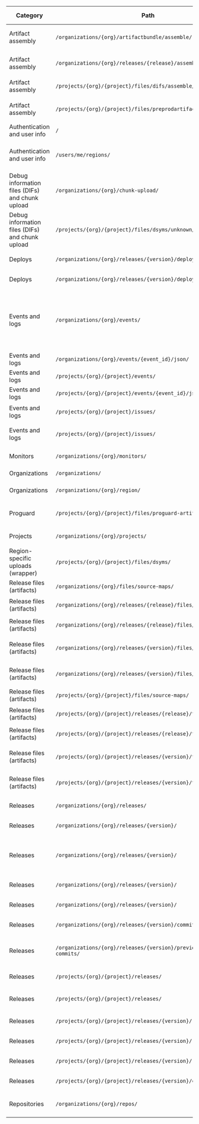 | Category | Path | Method | Region-aware | Absolute | Owner | Endpoint Name | Class (in backend) | Locations used (in CLI) | Notes |
| -------- | ---- | ------ | ------------ | -------- | ----- | ------------- | ------------------- | ----------------------- | ----- |
| Artifact assembly | `/organizations/{org}/artifactbundle/assemble/` | `POST` | No | No | `ingest` | `sentry-api-0-organization-artifactbundle-assemble` | `sentry.api.endpoints.organization_artifactbundle_assemble.OrganizationArtifactBundleAssembleEndpoint` | `api::AuthenticatedApi::assemble_artifact_bundle` |  |
| Artifact assembly | `/organizations/{org}/releases/{release}/assemble/` | `POST` | No | No | `unowned` | `sentry-api-0-organization-release-assemble` | `sentry.releases.endpoints.organization_release_assemble.OrganizationReleaseAssembleEndpoint` | `api::AuthenticatedApi::assemble_release_artifacts` |  |
| Artifact assembly | `/projects/{org}/{project}/files/difs/assemble/` | `POST` | No | No | `ingest` | `sentry-api-0-assemble-dif-files` | `sentry.api.endpoints.debug_files.DifAssembleEndpoint` | `api::AuthenticatedApi::assemble_difs` |  |
| Artifact assembly | `/projects/{org}/{project}/files/preprodartifacts/assemble/` | `POST` | No | No | `emerge-tools` | `sentry-api-0-assemble-preprod-artifact-files` | `sentry.preprod.api.endpoints.organization_preprod_artifact_assemble.ProjectPreprodArtifactAssembleEndpoint` | `api::AuthenticatedApi::assemble_build` |  |
| Authentication and user info | `/` | `GET` | No | No | `unowned` | `sentry-api-index` | `sentry.api.endpoints.index.IndexEndpoint` | `api::AuthenticatedApi::get_auth_info` | Returns auth/user info |
| Authentication and user info | `/users/me/regions/` | `GET` | No | No | `hybrid-cloud` | `sentry-api-0-user-regions` | `sentry.users.api.endpoints.user_regions.UserRegionsEndpoint` | `api::AuthenticatedApi::list_available_regions` | May be 404 on self-hosted; returns [] then |
| Debug information files (DIFs) and chunk upload | `/organizations/{org}/chunk-upload/` | `GET` | No | No | `ingest` | `sentry-api-0-chunk-upload` | `sentry.api.endpoints.chunk.ChunkUploadEndpoint` | `api::AuthenticatedApi::get_chunk_upload_options` | Returns server-provided absolute upload URL |
| Debug information files (DIFs) and chunk upload | `/projects/{org}/{project}/files/dsyms/unknown/` | `GET` | No | No | `ingest` | `sentry-api-0-unknown-dsym-files` | `sentry.api.endpoints.debug_files.UnknownDebugFilesEndpoint` | `api::AuthenticatedApi::find_missing_dif_checksums` |  |
| Deploys | `/organizations/{org}/releases/{version}/deploys/` | `GET` | No | No | `unowned` | `sentry-api-0-organization-release-deploys` | `sentry.releases.endpoints.release_deploys.ReleaseDeploysEndpoint` | `api::AuthenticatedApi::list_deploys` |  |
| Deploys | `/organizations/{org}/releases/{version}/deploys/` | `POST` | No | No | `unowned` | `sentry-api-0-organization-release-deploys` | `sentry.releases.endpoints.release_deploys.ReleaseDeploysEndpoint` | `api::AuthenticatedApi::create_deploy` |  |
| Events and logs | `/organizations/{org}/events/` | `GET` | No | No | `visibility` | `sentry-api-0-organization-events` | `sentry.api.endpoints.organization_events.OrganizationEventsEndpoint` | `api::AuthenticatedApi::fetch_organization_events` | Dataset-backed (e.g., dataset=logs); multiple field params; optional cursor, project |
| Events and logs | `/organizations/{org}/events/{event_id}/json/` | `GET` | No | No | `unowned` | `sentry-api-catchall` | `sentry.api.endpoints.catchall.CatchallEndpoint` | `api::AuthenticatedApi::get_event` |  |
| Events and logs | `/projects/{org}/{project}/events/` | `GET` | No | No | `issue-workflow` | `sentry-api-0-project-events` | `sentry.issues.endpoints.project_events.ProjectEventsEndpoint` | `api::AuthenticatedApi::list_organization_project_events` |  |
| Events and logs | `/projects/{org}/{project}/events/{event_id}/json/` | `GET` | No | No | `issue-workflow` | `sentry-api-0-event-json` | `sentry.issues.endpoints.project_event_details.EventJsonEndpoint` | `api::AuthenticatedApi::get_event` |  |
| Events and logs | `/projects/{org}/{project}/issues/` | `GET` | No | No | `issue-workflow` | `sentry-api-0-project-group-index` | `sentry.issues.endpoints.project_group_index.ProjectGroupIndexEndpoint` | `api::AuthenticatedApi::list_organization_project_issues` |  |
| Events and logs | `/projects/{org}/{project}/issues/` | `PUT` | No | No | `issue-workflow` | `sentry-api-0-project-group-index` | `sentry.issues.endpoints.project_group_index.ProjectGroupIndexEndpoint` | `api::AuthenticatedApi::bulk_update_issue` | Query string built from IssueFilter |
| Monitors | `/organizations/{org}/monitors/` | `GET` | No | No | `crons` | `sentry-api-0-organization-monitor-index` | `sentry.monitors.endpoints.organization_monitor_index.OrganizationMonitorIndexEndpoint` | `api::AuthenticatedApi::list_organization_monitors` |  |
| Organizations | `/organizations/` | `GET` | Yes | No | `unowned` | `sentry-api-0-organizations` | `sentry.core.endpoints.organization_index.OrganizationIndexEndpoint` | `api::AuthenticatedApi::list_organizations` |  |
| Organizations | `/organizations/{org}/region/` | `GET` | No | No | `hybrid-cloud` | `sentry-api-0-organization-region` | `sentry.core.endpoints.organization_region.OrganizationRegionEndpoint` | `api::AuthenticatedApi::get_region_url` |  |
| Proguard | `/projects/{org}/{project}/files/proguard-artifact-releases` | `POST` | No | No | `ingest` | `sentry-api-0-proguard-artifact-releases` | `sentry.api.endpoints.debug_files.ProguardArtifactReleasesEndpoint` | `api::AuthenticatedApi::associate_proguard_mappings` |  |
| Projects | `/organizations/{org}/projects/` | `GET` | No | No | `unowned` | `sentry-api-0-organization-projects` | `sentry.core.endpoints.organization_projects.OrganizationProjectsEndpoint` | `api::AuthenticatedApi::list_organization_projects` |  |
| Region-specific uploads (wrapper) | `/projects/{org}/{project}/files/dsyms/` | `POST` | Yes | No | `ingest` | `sentry-api-0-dsym-files` | `sentry.api.endpoints.debug_files.DebugFilesEndpoint` | `api::RegionSpecificApi::upload_dif_archive` |  |
| Release files (artifacts) | `/organizations/{org}/files/source-maps/` | `DELETE` | No | No | `unowned` | `sentry-api-catchall` | `sentry.api.endpoints.catchall.CatchallEndpoint` | `api::AuthenticatedApi::delete_release_files` |  |
| Release files (artifacts) | `/organizations/{org}/releases/{release}/files/` | `GET` | No | No | `unowned` | `sentry-api-0-organization-release-files` | `sentry.releases.endpoints.organization_release_files.OrganizationReleaseFilesEndpoint` | `api::AuthenticatedApi::list_release_files_by_checksum` |  |
| Release files (artifacts) | `/organizations/{org}/releases/{release}/files/` | `POST` | Yes | No | `unowned` | `sentry-api-0-organization-release-files` | `sentry.releases.endpoints.organization_release_files.OrganizationReleaseFilesEndpoint` | `api::RegionSpecificApi::upload_release_file` | multipart |
| Release files (artifacts) | `/organizations/{org}/releases/{version}/files/{file_id}/` | `GET` | No | No | `unowned` | `sentry-api-0-organization-release-file-details` | `sentry.releases.endpoints.organization_release_file_details.OrganizationReleaseFileDetailsEndpoint` | `api::AuthenticatedApi::get_release_file, api::AuthenticatedApi::get_release_file_metadata` |  |
| Release files (artifacts) | `/organizations/{org}/releases/{version}/files/{file_id}/` | `DELETE` | No | No | `unowned` | `sentry-api-0-organization-release-file-details` | `sentry.releases.endpoints.organization_release_file_details.OrganizationReleaseFileDetailsEndpoint` | `api::AuthenticatedApi::delete_release_file` |  |
| Release files (artifacts) | `/projects/{org}/{project}/files/source-maps/` | `DELETE` | No | No | `ingest` | `sentry-api-0-source-maps` | `sentry.api.endpoints.debug_files.SourceMapsEndpoint` | `api::AuthenticatedApi::delete_release_files` |  |
| Release files (artifacts) | `/projects/{org}/{project}/releases/{release}/files/` | `GET` | No | No | `unowned` | `sentry-api-0-project-release-files` | `sentry.releases.endpoints.project_release_files.ProjectReleaseFilesEndpoint` | `api::AuthenticatedApi::list_release_files_by_checksum` |  |
| Release files (artifacts) | `/projects/{org}/{project}/releases/{release}/files/` | `POST` | Yes | No | `unowned` | `sentry-api-0-project-release-files` | `sentry.releases.endpoints.project_release_files.ProjectReleaseFilesEndpoint` | `api::RegionSpecificApi::upload_release_file` | multipart |
| Release files (artifacts) | `/projects/{org}/{project}/releases/{version}/files/{file_id}/` | `GET` | No | No | `unowned` | `sentry-api-0-project-release-file-details` | `sentry.releases.endpoints.project_release_file_details.ProjectReleaseFileDetailsEndpoint` | `api::AuthenticatedApi::get_release_file, api::AuthenticatedApi::get_release_file_metadata` |  |
| Release files (artifacts) | `/projects/{org}/{project}/releases/{version}/files/{file_id}/` | `DELETE` | No | No | `unowned` | `sentry-api-0-project-release-file-details` | `sentry.releases.endpoints.project_release_file_details.ProjectReleaseFileDetailsEndpoint` | `api::AuthenticatedApi::delete_release_file` |  |
| Releases | `/organizations/{org}/releases/` | `POST` | No | No | `unowned` | `sentry-api-0-organization-releases` | `sentry.api.endpoints.organization_releases.OrganizationReleasesEndpoint` | `api::AuthenticatedApi::new_release, api::AuthenticatedApi::update_release` |  |
| Releases | `/organizations/{org}/releases/{version}/` | `GET` | No | No | `unowned` | `sentry-api-0-organization-release-details` | `sentry.releases.endpoints.organization_release_details.OrganizationReleaseDetailsEndpoint` | `api::AuthenticatedApi::get_release` |  |
| Releases | `/organizations/{org}/releases/{version}/` | `POST` | No | No | `unowned` | `sentry-api-0-organization-release-details` | `sentry.releases.endpoints.organization_release_details.OrganizationReleaseDetailsEndpoint` | `api::AuthenticatedApi::update_release` | Creates a replacement when updating version |
| Releases | `/organizations/{org}/releases/{version}/` | `PUT` | No | No | `unowned` | `sentry-api-0-organization-release-details` | `sentry.releases.endpoints.organization_release_details.OrganizationReleaseDetailsEndpoint` | `api::AuthenticatedApi::update_release, set_release_refs` |  |
| Releases | `/organizations/{org}/releases/{version}/` | `DELETE` | No | No | `unowned` | `sentry-api-0-organization-release-details` | `sentry.releases.endpoints.organization_release_details.OrganizationReleaseDetailsEndpoint` | `api::AuthenticatedApi::delete_release` |  |
| Releases | `/organizations/{org}/releases/{version}/commits/` | `GET` | No | No | `unowned` | `sentry-api-0-organization-release-commits` | `sentry.releases.endpoints.organization_release_commits.OrganizationReleaseCommitsEndpoint` | `api::AuthenticatedApi::get_release_commits` |  |
| Releases | `/organizations/{org}/releases/{version}/previous-with-commits/` | `GET` | No | No | `issue-workflow` | `sentry-api-0-organization-release-previous-with-commits` | `sentry.issues.endpoints.organization_release_previous_commits.OrganizationReleasePreviousCommitsEndpoint` | `api::AuthenticatedApi::get_previous_release_with_commits` |  |
| Releases | `/projects/{org}/{project}/releases/` | `GET` | No | No | `unowned` | `sentry-api-0-project-releases` | `sentry.releases.endpoints.project_releases.ProjectReleasesEndpoint` | `api::AuthenticatedApi::list_releases` |  |
| Releases | `/projects/{org}/{project}/releases/` | `POST` | No | No | `unowned` | `sentry-api-0-project-releases` | `sentry.releases.endpoints.project_releases.ProjectReleasesEndpoint` | `api::AuthenticatedApi::new_release` | Legacy single-project endpoint |
| Releases | `/projects/{org}/{project}/releases/{version}/` | `GET` | No | No | `unowned` | `sentry-api-0-project-release-details` | `sentry.releases.endpoints.project_release_details.ProjectReleaseDetailsEndpoint` | `api::AuthenticatedApi::get_release` |  |
| Releases | `/projects/{org}/{project}/releases/{version}/` | `PUT` | No | No | `unowned` | `sentry-api-0-project-release-details` | `sentry.releases.endpoints.project_release_details.ProjectReleaseDetailsEndpoint` | `api::AuthenticatedApi::update_release` |  |
| Releases | `/projects/{org}/{project}/releases/{version}/` | `DELETE` | No | No | `unowned` | `sentry-api-0-project-release-details` | `sentry.releases.endpoints.project_release_details.ProjectReleaseDetailsEndpoint` | `api::AuthenticatedApi::delete_release` |  |
| Releases | `/projects/{org}/{project}/releases/{version}/commits/` | `GET` | No | No | `unowned` | `sentry-api-0-project-release-commits` | `sentry.releases.endpoints.project_release_commits.ProjectReleaseCommitsEndpoint` | `api::AuthenticatedApi::get_release_commits` |  |
| Repositories | `/organizations/{org}/repos/` | `GET` | No | No | `product-owners-settings-integrations` | `sentry-api-0-organization-repositories` | `sentry.integrations.api.endpoints.organization_repositories.OrganizationRepositoriesEndpoint` | `api::AuthenticatedApi::list_organization_repos` |  |
